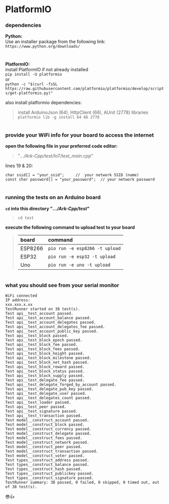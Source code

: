 

# PlatformIO

### dependencies

**Python:**  
Use an installer package from the following link:  
```https://www.python.org/downloads/```

#

**PlatformIO:**  
install PlatformIO if not already installed  
```pip install -U platformio```  
or  
```python -c "$(curl -fsSL https://raw.githubusercontent.com/platformio/platformio/develop/scripts/get-platformio.py)"```

also install platformio dependencies:  
> install ArduinoJson (64), HttpClient (66), AUnit (2778) libraries  
```platformio lib -g install 64 66 2778```

#  

### provide your WiFi info for your board to access the internet   

**open the following file in your preferred code editor:**  

> "*.../Ark-Cpp/test/IoT/test_main.cpp*"  


lines 19 & 20:  
```
char ssid[] = "your_ssid";     //  your network SSID (name)
const char password[] = "your_password";  // your network password
```

#

### running the tests on an Arduino board

**`cd` into this directory "*.../Ark-Cpp/test*"**  
> ```cd test```

**execute the following command to upload test to your board**  

>| board | command |
>|:-- |:-- |
>| ESP8266 | ```pio run -e esp8266 -t upload``` |
>| ESP32 | ```pio run -e esp32 -t upload``` |
>| Uno | ```pio run -e uno -t upload``` |



#

### what you should see from your serial monitor

```
WiFi connected
IP address:
xxx.xxx.x.xx
TestRunner started on 38 test(s).
Test api__test_account passed.
Test api__test_account_balance passed.
Test api__test_account_delegates passed.
Test api__test_account_delegates_fee passed.
Test api__test_account_public_key passed.
Test api__test_block passed.
Test api__test_block_epoch passed.
Test api__test_block_fee passed.
Test api__test_block_fees passed.
Test api__test_block_height passed.
Test api__test_block_milestone passed.
Test api__test_block_net_hash passed.
Test api__test_block_reward passed.
Test api__test_block_status passed.
Test api__test_block_supply passed.
Test api__test_delegate_fee passed.
Test api__test_delegate_forged_by_account passed.
Test api__test_delegate_pub_key passed.
Test api__test_delegate_user passed.
Test api__test_delegates_count passed.
Test api__test_loader passed.
Test api__test_peer passed.
Test api__test_signature passed.
Test api__test_transaction passed.
Test model__construct_account passed.
Test model__construct_block passed.
Test model__construct_currency passed.
Test model__construct_delegate passed.
Test model__construct_fees passed.
Test model__construct_network passed.
Test model__construct_peer passed.
Test model__construct_transaction passed.
Test model__construct_voter passed.
Test types__construct_address passed.
Test types__construct_balance passed.
Test types__construct_hash passed.
Test types__construct_publickey passed.
Test types__construct_signature passed.
TestRunner summary: 38 passed, 0 failed, 0 skipped, 0 timed out, out of 38 test(s).
```
😎👍
